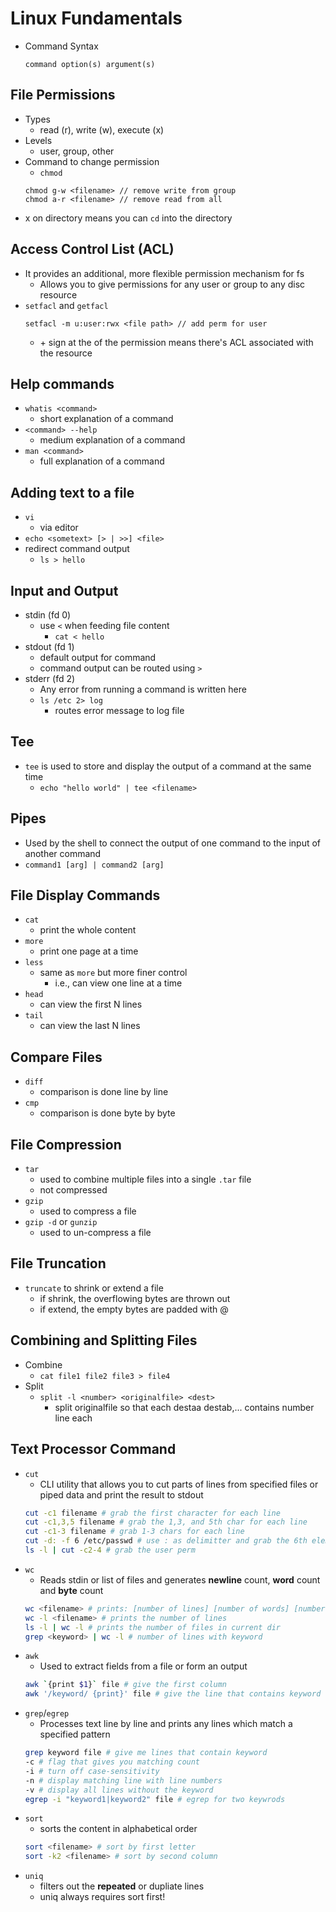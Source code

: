 # Linux Fundamentals
- Command Syntax
    ```
    command option(s) argument(s)
    ```

## File Permissions
- Types
    - read (r), write (w), execute (x)
- Levels
    - user, group, other
- Command to change permission 
    - `chmod`
    ```
    chmod g-w <filename> // remove write from group
    chmod a-r <filename> // remove read from all
    ```
- x on directory means you can `cd` into the directory

## Access Control List (ACL)
- It provides an additional, more flexible permission mechanism for fs
    - Allows you to give permissions for any user or group to any disc resource
- `setfacl` and `getfacl` 
    ```
    setfacl -m u:user:rwx <file path> // add perm for user
    ```
    - \+ sign at the of the permission means there's ACL associated with the resource

## Help commands
- `whatis <command>` 
    - short explanation of a command
- `<command> --help`
    - medium explanation of a command
- `man <command>` 
    - full explanation of a command

## Adding text to a file
- `vi`
    - via editor
- `echo <sometext> [> | >>] <file>`
- redirect command output
    - `ls > hello`

## Input and Output
- stdin (fd 0)
    - use `<` when feeding file content 
        - `cat < hello`
- stdout (fd 1)
    - default output for command
    - command output can be routed using `>`
- stderr (fd 2)
    - Any error from running a command is written here
    - `ls /etc 2> log` 
        - routes error message to log file

## Tee
- `tee` is used to store and display the output of a command at the same time
    - `echo "hello world" | tee <filename>`

## Pipes
- Used by the shell to connect the output of one command to the input of another command
- `command1 [arg] | command2 [arg]`

## File Display Commands
- `cat`
    - print the whole content
- `more`
    - print one page at a time
- `less`
    - same as `more` but more finer control
        - i.e., can view one line at a time
- `head`
    - can view the first N lines
- `tail`
    - can view the last N lines

## Compare Files
- `diff`
    - comparison is done line by line
- `cmp`
    - comparison is done byte by byte

## File Compression
- `tar`
    - used to combine multiple files into a single `.tar` file
    - not compressed
- `gzip` 
    - used to compress a file 
- `gzip -d` or `gunzip` 
    - used to un-compress a file

## File Truncation
- `truncate` to shrink or extend a file
    - if shrink, the overflowing bytes are thrown out
    - if extend, the empty bytes are padded with @

## Combining and Splitting Files
- Combine
    - `cat file1 file2 file3 > file4`
- Split
    - `split -l <number> <originalfile> <dest>`
        - split originalfile so that each destaa destab,... contains number line each

## Text Processor Command
- `cut`
    - CLI utility that allows you to cut parts of lines from specified files or piped data and print the result to stdout
    ```sh
    cut -c1 filename # grab the first character for each line
    cut -c1,3,5 filename # grab the 1,3, and 5th char for each line
    cut -c1-3 filename # grab 1-3 chars for each line
    cut -d: -f 6 /etc/passwd # use : as delimitter and grab the 6th element for each line
    ls -l | cut -c2-4 # grab the user perm
    ```
- `wc`
    - Reads stdin or list of files and generates __newline__ count, __word__ count and __byte__ count
    ```sh
    wc <filename> # prints: [number of lines] [number of words] [number of bytes] 
    wc -l <filename> # prints the number of lines
    ls -l | wc -l # prints the number of files in current dir
    grep <keyword> | wc -l # number of lines with keyword
    ```
- `awk`
    - Used to extract fields from a file or form an output
    ```sh
    awk `{print $1}` file # give the first column
    awk '/keyword/ {print}' file # give the line that contains keyword
    ```
- `grep`/`egrep`
    - Processes text line by line and prints any lines which match a specified pattern
    ```sh
    grep keyword file # give me lines that contain keyword
    -c # flag that gives you matching count
    -i # turn off case-sensitivity
    -n # display matching line with line numbers
    -v # display all lines without the keyword
    egrep -i "keyword1|keyword2" file # egrep for two keywrods
    ```
- `sort`
    - sorts the content in alphabetical order
    ```sh
    sort <filename> # sort by first letter
    sort -k2 <filename> # sort by second column
    ```
- `uniq`
    - filters out the __repeated__ or dupliate lines
    - uniq always requires sort first!
    